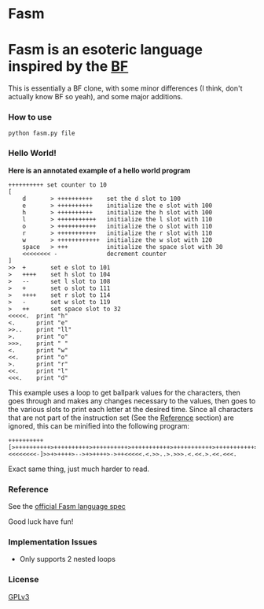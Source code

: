 Fasm
====
# Fasm is an esoteric language inspired by the [BF](https://en.wikipedia.org/wiki/Brainfuck)
This is essentially a BF clone, with some minor differences (I think, don't actually know BF so yeah), and some major additions.

### How to use

`python fasm.py file`

### Hello World!
**Here is an annotated example of a hello world program**
```
++++++++++ set counter to 10
[
	d 		> ++++++++++	set the d slot to 100
	e		> ++++++++++	initialize the e slot with 100
	h		> ++++++++++	initialize the h slot with 100
	l		> +++++++++++	initialize the l slot with 110
	o		> +++++++++++	initialize the o slot with 110
	r		> +++++++++++	initialize the r slot with 110
	w		> ++++++++++++	initialize the w slot with 120
	space 	> +++			initialize the space slot with 30
 	<<<<<<<< -				decrement counter
]
>>	+		set e slot to 101
>	++++	set h slot to 104
>	--		set l slot to 108
>	+		set o slot to 111
>	++++	set r slot to 114
>	-		set w slot to 119
>	++		set space slot to 32
<<<<<.	print "h"
<.		print "e"
>>..	print "ll"
>.		print "o"
>>>.	print " "
<.		print "w"
<<.		print "o"
>.		print "r"
<<.		print "l"
<<<.	print "d"
```
This example uses a loop to get ballpark values for the characters, then goes through and makes any changes necessary to the values, then goes to the various slots to print each letter at the desired time. Since all characters that are not part of the instruction set (See the [Reference](#reference) section) are ignored, this can be minified into the following program:
```
++++++++++[>++++++++++>++++++++++>++++++++++>+++++++++++>+++++++++++>+++++++++++>++++++++++++>+++<<<<<<<<-]>>+>++++>-->+>++++>->++<<<<<.<.>>..>.>>>.<.<<.>.<<.<<<.
```
Exact same thing, just much harder to read.

### Reference
See the [official Fasm language spec](https://github.com/IsaacJG/fasm-spec#fasm-specification)

Good luck have fun!

### Implementation Issues
* Only supports 2 nested loops

### License
[GPLv3](LICENSE)
